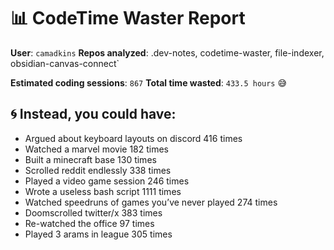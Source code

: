 # 📊 CodeTime Waster Report

**User**: `camadkins`
**Repos analyzed**: .dev-notes, codetime-waster, file-indexer, obsidian-canvas-connect`

**Estimated coding sessions**: `867`
**Total time wasted**: `433.5 hours` 😅

## 🌀 Instead, you could have:

- Argued about keyboard layouts on discord 416 times
- Watched a marvel movie 182 times
- Built a minecraft base 130 times
- Scrolled reddit endlessly 338 times
- Played a video game session 246 times
- Wrote a useless bash script 1111 times
- Watched speedruns of games you’ve never played 274 times
- Doomscrolled twitter/x 383 times
- Re-watched the office 97 times
- Played 3 arams in league 305 times
